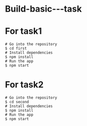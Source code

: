 # Build-basic---task

# For task1
```text
# Go into the repository
$ cd first
# Install dependencies
$ npm install
# Run the app
$ npm start
```
# For task2
```text
# Go into the repository
$ cd second
# Install dependencies
$ npm install
# Run the app
$ npm start
```
